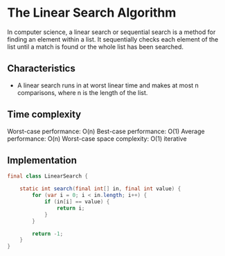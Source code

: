 # The Linear Search Algorithm

In computer science, a linear search or sequential search is a method for finding an element within a list. 
It sequentially checks each element of the list until a match is found or the whole list has been searched.

## Characteristics

- A linear search runs in at worst linear time and makes at most n comparisons, where n is the length of the list.

## Time complexity

Worst-case performance:	O(n)
Best-case performance: O(1)
Average performance: O(n)
Worst-case space complexity: O(1) iterative

## Implementation

```java
final class LinearSearch {

    static int search(final int[] in, final int value) {
        for (var i = 0; i < in.length; i++) {
            if (in[i] == value) {
                return i;
            }
        }

        return -1;
    }
}
```
